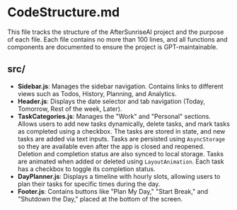 # CodeStructure.md

This file tracks the structure of the AfterSunriseAI project and the purpose of each file. Each file contains no more than 100 lines, and all functions and components are documented to ensure the project is GPT-maintainable.

## src/
- **Sidebar.js**: Manages the sidebar navigation. Contains links to different views such as Todos, History, Planning, and Analytics.
- **Header.js**: Displays the date selector and tab navigation (Today, Tomorrow, Rest of the week, Later).
- **TaskCategories.js**: Manages the "Work" and "Personal" sections. Allows users to add new tasks dynamically, delete tasks, and mark tasks as completed using a checkbox. The tasks are stored in state, and new tasks are added via text inputs. Tasks are persisted using `AsyncStorage` so they are available even after the app is closed and reopened. Deletion and completion status are also synced to local storage. Tasks are animated when added or deleted using `LayoutAnimation`. Each task has a checkbox to toggle its completion status.
- **DayPlanner.js**: Displays a timeline with hourly slots, allowing users to plan their tasks for specific times during the day.
- **Footer.js**: Contains buttons like "Plan My Day," "Start Break," and "Shutdown the Day," placed at the bottom of the screen.
